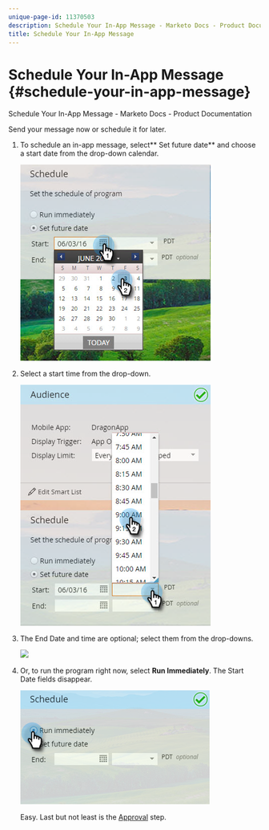 ```yaml
---
unique-page-id: 11370503
description: Schedule Your In-App Message - Marketo Docs - Product Documentation
title: Schedule Your In-App Message
---
```


# Schedule Your In-App Message {#schedule-your-in-app-message}

Schedule Your In-App Message - Marketo Docs - Product Documentation

Send your message now or schedule it for later.

1. To schedule an in-app message, select** Set future date** and choose a start date from the drop-down calendar.

   ![](assets/image2016-5-11-8-3a49-3a57.png)

1. Select a start time from the drop-down.

   ![](assets/image2016-5-11-8-3a49-3a10.png)

1. The End Date and time are optional; select them from the drop-downs.

   ![](/plugins/servlet/confluence/placeholder/unknown-attachment?locale=en_US&version=2)

1. Or, to run the program right now, select **Run Immediately**. The Start Date fields disappear.

   ![](assets/image2016-5-11-8-3a55-3a29.png)

   Easy. Last but not least is the [Approval](approve-your-in-app-message.md) step.

